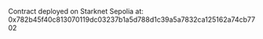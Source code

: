 Contract deployed on Starknet Sepolia at: 0x782b45f40c813070119dc03237b1a5d788d1c39a5a7832ca125162a74cb7702